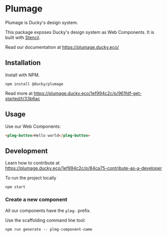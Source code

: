 # Plumage
Plumage is Ducky's design system.

This package exposes Ducky's design system as Web Components.
It is built with [Stencil](https://stenciljs.com).

Read our documentation at https://plumage.ducky.eco/

## Installation

Install with NPM.
```shell
npm install @ducky/plumage
```

Read more at https://plumage.ducky.eco/1ef994c2c/p/961fdf-get-started/t/33b6ac

## Usage
Use our Web Components:
```html
<plmg-button>Hello world</plmg-button>
```

## Development

Learn how to contribute at https://plumage.ducky.eco/1ef994c2c/p/84ca75-contribute-as-a-developer

To run the project locally
```
npm start
```

### Create a new component
All our components have the `plmg-` prefix.

Use the scaffolding command line tool:
```
npm run generate -- plmg-component-name
```
